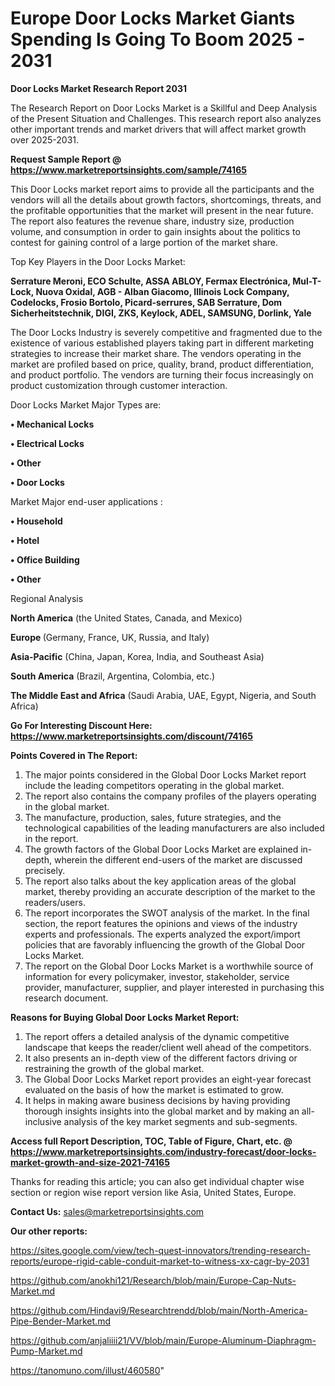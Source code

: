 # Europe Door Locks Market Giants Spending Is Going To Boom 2025 - 2031

<strong>Door Locks Market Research Report 2031</strong>

The Research Report on Door Locks Market is a Skillful and Deep Analysis of the Present Situation and Challenges. This research report also analyzes other important trends and market drivers that will affect market growth over 2025-2031.

<strong>Request Sample Report @ <a href=https://www.marketreportsinsights.com/sample/74165>https://www.marketreportsinsights.com/sample/74165</a></strong>

This Door Locks market report aims to provide all the participants and the vendors will all the details about growth factors, shortcomings, threats, and the profitable opportunities that the market will present in the near future. The report also features the revenue share, industry size, production volume, and consumption in order to gain insights about the politics to contest for gaining control of a large portion of the market share.

Top Key Players in the Door Locks Market:

<strong>Serrature Meroni, ECO Schulte, ASSA ABLOY, Fermax Electrónica, Mul-T-Lock, Nuova Oxidal, AGB - Alban Giacomo, Illinois Lock Company, Codelocks, Frosio Bortolo, Picard-serrures, SAB Serrature, Dom Sicherheitstechnik, DIGI, ZKS, Keylock, ADEL, SAMSUNG, Dorlink, Yale</strong>

The Door Locks Industry is severely competitive and fragmented due to the existence of various established players taking part in different marketing strategies to increase their market share. The vendors operating in the market are profiled based on price, quality, brand, product differentiation, and product portfolio. The vendors are turning their focus increasingly on product customization through customer interaction.

Door Locks Market Major Types are:

<strong>• Mechanical Locks

• Electrical Locks

• Other

• Door Locks</strong>

Market Major end-user applications :

<strong>• Household

• Hotel

• Office Building

• Other</strong>

Regional Analysis

</u><strong><b>North America</b></strong> (the United States, Canada, and Mexico)

<strong><b>Europe </b></strong>(Germany, France, UK, Russia, and Italy)

<strong><b>Asia-Pacific</b></strong> (China, Japan, Korea, India, and Southeast Asia)

<strong><b>South America</b></strong> (Brazil, Argentina, Colombia, etc.)

<strong><b>The Middle East and Africa</b></strong> (Saudi Arabia, UAE, Egypt, Nigeria, and South Africa)

<strong>Go For Interesting Discount Here: <a href=https://www.marketreportsinsights.com/discount/74165>https://www.marketreportsinsights.com/discount/74165</a></strong>

<strong>Points Covered in The Report:</strong>
<ol>
  <li>The major points considered in the Global Door Locks Market report include the leading competitors operating in the global market.</li>
  <li>The report also contains the company profiles of the players operating in the global market.</li>
  <li>The manufacture, production, sales, future strategies, and the technological capabilities of the leading manufacturers are also included in the report.</li>
  <li>The growth factors of the Global Door Locks Market are explained in-depth, wherein the different end-users of the market are discussed precisely.</li>
  <li>The report also talks about the key application areas of the global market, thereby providing an accurate description of the market to the readers/users.</li>
  <li>The report incorporates the SWOT analysis of the market. In the final section, the report features the opinions and views of the industry experts and professionals. The experts analyzed the export/import policies that are favorably influencing the growth of the Global Door Locks Market.</li>
  <li>The report on the Global Door Locks Market is a worthwhile source of information for every policymaker, investor, stakeholder, service provider, manufacturer, supplier, and player interested in purchasing this research document.</li>
</ol>
<strong>Reasons for Buying Global Door Locks Market Report:</strong>

<ol>
  <li>The report offers a detailed analysis of the dynamic competitive landscape that keeps the reader/client well ahead of the competitors.</li>
  <li>It also presents an in-depth view of the different factors driving or restraining the growth of the global market.</li>
  <li>The Global Door Locks Market report provides an eight-year forecast evaluated on the basis of how the market is estimated to grow.</li>
  <li>It helps in making aware business decisions by having providing thorough insights insights into the global market and by making an all-inclusive analysis of the key market segments and sub-segments.</li>
</ol>
<strong>Access full Report Description, TOC, Table of Figure, Chart, etc. @ <a href=https://www.marketreportsinsights.com/industry-forecast/door-locks-market-growth-and-size-2021-74165>https://www.marketreportsinsights.com/industry-forecast/door-locks-market-growth-and-size-2021-74165</a></strong>


Thanks for reading this article; you can also get individual chapter wise section or region wise report version like Asia, United States, Europe.

<strong>Contact Us:</strong>
sales@marketreportsinsights.com

<strong>Our other reports:</strong>

<a href=https://sites.google.com/view/tech-quest-innovators/trending-research-reports/europe-rigid-cable-conduit-market-to-witness-xx-cagr-by-2031>https://sites.google.com/view/tech-quest-innovators/trending-research-reports/europe-rigid-cable-conduit-market-to-witness-xx-cagr-by-2031</a>

<a href=https://github.com/anokhi121/Research/blob/main/Europe-Cap-Nuts-Market.md>https://github.com/anokhi121/Research/blob/main/Europe-Cap-Nuts-Market.md</a>

<a href=https://github.com/Hindavi9/Researchtrendd/blob/main/North-America-Pipe-Bender-Market.md>https://github.com/Hindavi9/Researchtrendd/blob/main/North-America-Pipe-Bender-Market.md</a>

<a href=https://github.com/anjaliiii21/VV/blob/main/Europe-Aluminum-Diaphragm-Pump-Market.md>https://github.com/anjaliiii21/VV/blob/main/Europe-Aluminum-Diaphragm-Pump-Market.md</a>

<a href=https://tanomuno.com/illust/460580>https://tanomuno.com/illust/460580</a>"
